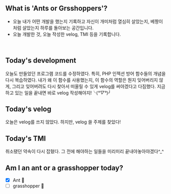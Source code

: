 ## What is 'Ants or Grsshoppers'?
* 오늘 내가 어떤 개발을 했는지 기록하고 자신이 개미처럼 열심히 살았는지, 베짱이처럼 살았는지 하루를 돌아보는 공간입니다.
* 오늘 개발한 것, 오늘 작성한 velog, TMI 등을 기록합니다.

<br>

## Today's development
오늘도 만들었던 프로그램 코드를 수정하였다. 특히, PHP 인젝션 방어 함수들의 개념을  다시 복습하였다. 내가 왜 이 함수를 사용했는지, 이 함수의 역할은 뭔지 잊어버리지 않게, 그리고 잊어버려도 다시 찾아서 떠올릴 수 있게 velog를 써야겠다고 다짐했다. 지금 하고 있는 일을 끝내면 바로 velog 작성해야지!╰(*°▽°*)╯

## Today's velog
오늘은 velog를 쓰지 않았다. 하지만, velog 쓸 주제를 찾았다!

## Today's TMI
취소됐던 약속이 다시 잡혔다. 그 전에 해야하는 일들을 미리미리 끝내야놓아야겠다^_^


## Am I an ant or a grasshopper today?
- [x] Ant 🐜
- [ ] grasshopper 🦗
